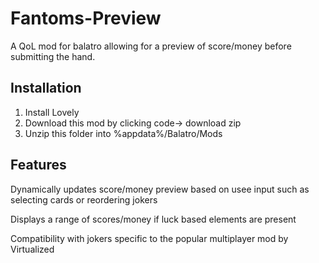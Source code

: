 # Fantoms-Preview
A QoL mod for balatro allowing for a preview of score/money before submitting the hand. 

## Installation
1. Install Lovely
2. Download this mod by clicking code-> download zip
3. Unzip this folder into %appdata%/Balatro/Mods

## Features
Dynamically updates score/money preview based on usee input such as selecting cards or reordering jokers

Displays a range of scores/money if luck based elements are present

Compatibility with jokers specific to the popular multiplayer mod by Virtualized
